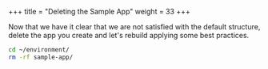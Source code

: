 +++
title = "Deleting the Sample App"
weight = 33
+++

Now that we have it clear that we are not satisfied with the default structure, delete the app you create and let's rebuild applying some best practices.

```sh
cd ~/environment/
rm -rf sample-app/
```
